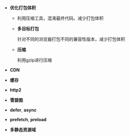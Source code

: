 - **优化打包体积**

  - 利用压缩工具，混淆最终代码，减少打包体积

  - **多目标打包**

    针对不同的浏览器打包不同的兼容性版本，减少打包体积

  - **压缩**

    利用gzip进行压缩

- **CDN**

- **缓存**
- **http2**
- **雪碧图**
- **defer**, **async**
- **prefetch**, **preload**
- **多静态资源域**

​	